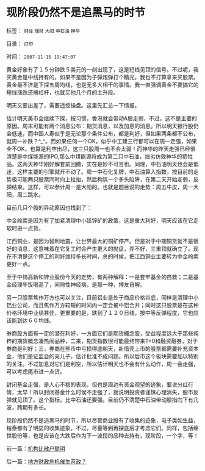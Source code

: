 # 现阶段仍然不是追黑马的时节

标签： `财经` `理财` `大阳` `中石油` `神华` 

目录： `打印`

时间： `2007-11-15 19:47:07`

黄金好象有了１５分钟跌５美元的一刻出现了，这是短线见顶的信号。不过呢，我买黄金是中线持有的，如果不是因为子弹炮弹打个精光，我也不打算拿来买股票。黄金最不济是下探五周均线，也是无多大相干的事情。我一直强调黄金不要搞它的短线涨跌还搞杠杆，也就买他几个月的主升段。

明天又要出差了，需要遥控操盘。这里先汇总一下情报。

估计明天美市会继续下探，按习惯，香港就会带动A股走弱，不过，这不是主要的原因。周末可能有两个消息公布：期货消息，以及加息的消息。所以明天银行股仍会低迷，而中国人寿似乎是无论那个条件公布，都是利好，但如果两条都不公布，就周一补跌？^_^。而如果任何一个OK，似乎中工建三行都可以在周一走强，如果全不OK，也算是利空出尽，这三只股周一也不会太弱！而神华的昨天走强已经很清楚是中煤能源的IPO,那么中煤能源将成为第二只中石油，拙劣仿效神华的牺牲品。这两天神华刚好解套前回撤，实在是妙不可言也。同理，中石油明天也会是低迷，这样主要的引擎就开不动了。周一中石化复牌，中石油算入指数，按目前的走势极可能两只股票同时向上拉抬，然后构筑一个多头陷阱，在第二天开始走弱，反弹结束。这样，可以参计周一是大阳的。也就是题目说的走势：周五牛皮，周一大阳，周二跳水。

目前几只个股的异动原因也找到了：

中金岭南是因为有了加紧清理中小铅锌矿的政策，这是重大利好，明天应该在它走软时进一点货。

江西铜业，是因为智利地震，让世界最大的铜矿停产。但是对于中期铜货就不是很好的消息，这意味着在它复工时会产生更大的抛盘，弄不好，三重顶就确立了。现在不清楚这个停工的利好维持多长时间，总的时侯，把江西铜业主要转为中金岭南更好一点。

至于中钨高新和锌业股份今天的走势，有两种解释：一是套牢基金的自救；二是基金经理午饭喝高了，间隙性神经病，是那一种，博友自解。

另一只股票焦作万方也可以关注，目前铝业是处于商品价格谷底，同样是清理中小铝业公司，而且焦作万方较短的时间内一定会被中铝合并；同时这只股票是在这种价格环境中业绩甚佳，更重要的是，跌到了１２０日线，按中等反弹程度，它也应该能到达６０均线。

券商股方面有一定的潜在利好，一方面它们是期货概念股，受益程度远大于那些纯粹的期货概念凑热闹品种，二来，期货指数很可能最终带来T+0和融资融券，对于券商是利好；三，券商在熊市中亏损得底朝天，新借壳上市的股票都需要补充资本金，他们是证监会的亲儿子，估计批准不成问题。所以后市这个板块需要加以特别的关注。不过加息对它们是利空，所以估计明天也不会有什么动作，周一会走强，可以考虑尾市进一点货。

封闭基金走强，是人心不稳的表现，但也是周边有资金观望的迹象，要说分红行情，太早！所以封闭基金什么时侯不走强了，就说明投资者谨慎心理消失，股市反弹就见顶了。这个指标，比中石油还要强。目前仍不清楚中石油带动股指向下有几波，跨期有多长。

现阶段仍然不是追黑马的时节，所以尽管商业股有了收集的迹象，电子类如生益，榕泰都有了明显的收集迹象，不过，尽量等到再探底后才考虑它们。同样，包括绵世股份等，也是应该在大跌后作为下一波段的品种去持有，现阶段，一个字，等！



前一篇：[机构比散户聪明](../../../2007/11/15/机构比散户聪明.md)

后一篇：[地方财政危机催生苛政？](../../../2007/11/17/地方财政危机催生苛政？.md)
